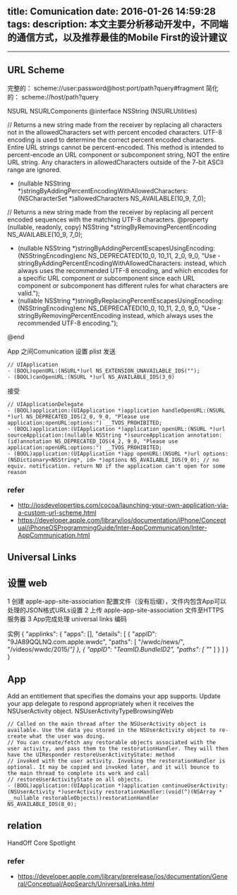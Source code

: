 title: Comunication
date: 2016-01-26 14:59:28
tags:
description: 本文主要分析移动开发中，不同端的通信方式，以及推荐最佳的Mobile First的设计建议
---
---------
## URL Scheme
完整的：
scheme://user:password@host:port/path?query#fragment
简化的：
scheme://host/path?query

NSURL
NSURLComponents
@interface NSString (NSURLUtilities)

// Returns a new string made from the receiver by replacing all characters not in the allowedCharacters set with percent encoded characters. UTF-8 encoding is used to determine the correct percent encoded characters. Entire URL strings cannot be percent-encoded. This method is intended to percent-encode an URL component or subcomponent string, NOT the entire URL string. Any characters in allowedCharacters outside of the 7-bit ASCII range are ignored.
- (nullable NSString *)stringByAddingPercentEncodingWithAllowedCharacters:(NSCharacterSet *)allowedCharacters NS_AVAILABLE(10_9, 7_0);

// Returns a new string made from the receiver by replacing all percent encoded sequences with the matching UTF-8 characters.
@property (nullable, readonly, copy) NSString *stringByRemovingPercentEncoding NS_AVAILABLE(10_9, 7_0);


- (nullable NSString *)stringByAddingPercentEscapesUsingEncoding:(NSStringEncoding)enc NS_DEPRECATED(10_0, 10_11, 2_0, 9_0, "Use -stringByAddingPercentEncodingWithAllowedCharacters: instead, which always uses the recommended UTF-8 encoding, and which encodes for a specific URL component or subcomponent since each URL component or subcomponent has different rules for what characters are valid.");
- (nullable NSString *)stringByReplacingPercentEscapesUsingEncoding:(NSStringEncoding)enc NS_DEPRECATED(10_0, 10_11, 2_0, 9_0, "Use -stringByRemovingPercentEncoding instead, which always uses the recommended UTF-8 encoding.");

@end

App 之间Comunication
设置 
plist
发送
```
// UIApplication
- (BOOL)openURL:(NSURL*)url NS_EXTENSION_UNAVAILABLE_IOS("");
- (BOOL)canOpenURL:(NSURL *)url NS_AVAILABLE_IOS(3_0)
```
接受
```
// UIApplicationDelegate
- (BOOL)application:(UIApplication *)application handleOpenURL:(NSURL *)url NS_DEPRECATED_IOS(2_0, 9_0, "Please use application:openURL:options:") __TVOS_PROHIBITED;
- (BOOL)application:(UIApplication *)application openURL:(NSURL *)url sourceApplication:(nullable NSString *)sourceApplication annotation:(id)annotation NS_DEPRECATED_IOS(4_2, 9_0, "Please use application:openURL:options:") __TVOS_PROHIBITED;
- (BOOL)application:(UIApplication *)app openURL:(NSURL *)url options:(NSDictionary<NSString*, id> *)options NS_AVAILABLE_IOS(9_0); // no equiv. notification. return NO if the application can't open for some reason
```
### refer
+ http://iosdevelopertips.com/cocoa/launching-your-own-application-via-a-custom-url-scheme.html
+ https://developer.apple.com/library/ios/documentation/iPhone/Conceptual/iPhoneOSProgrammingGuide/Inter-AppCommunication/Inter-AppCommunication.html


## Universal Links

设置
web
---
1 创建 apple-app-site-association 配置文件（没有后缀），文件内包含App可以处理的JSON格式URLs设置
2 上传 apple-app-site-association 文件至HTTPS服务器
3 App完成处理 universal links 编码

实例
{
    "applinks": {
        "apps": [],
        "details": [
            {
                "appID": "9JA89QQLNQ.com.apple.wwdc",
                "paths": [ "/wwdc/news/", "/videos/wwdc/2015/*"]
            },
            {
                "appID": "TeamID.BundleID2",
                "paths": [ "*" ]
            }
        ]
    }
}

App
---
Add an entitlement that specifies the domains your app supports.
Update your app delegate to respond appropriately when it receives the NSUserActivity object.
NSUserActivityTypeBrowsingWeb
```
// Called on the main thread after the NSUserActivity object is available. Use the data you stored in the NSUserActivity object to re-create what the user was doing.
// You can create/fetch any restorable objects associated with the user activity, and pass them to the restorationHandler. They will then have the UIResponder restoreUserActivityState: method
// invoked with the user activity. Invoking the restorationHandler is optional. It may be copied and invoked later, and it will bounce to the main thread to complete its work and call
// restoreUserActivityState on all objects.
- (BOOL)application:(UIApplication *)application continueUserActivity:(NSUserActivity *)userActivity restorationHandler:(void(^)(NSArray * __nullable restorableObjects))restorationHandler NS_AVAILABLE_IOS(8_0);
```

## relation
HandOff
Core Spotlight

### refer
+ https://developer.apple.com/library/prerelease/ios/documentation/General/Conceptual/AppSearch/UniversalLinks.html

